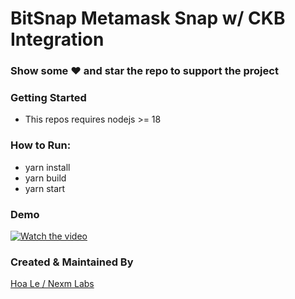 # BitSnap Metamask Snap w/ CKB Integration

### Show some :heart: and star the repo to support the project

### Getting Started

- This repos requires nodejs >= 18

### How to Run:

- yarn install
- yarn build
- yarn start


### Demo

[![Watch the video](http://img.youtube.com/vi/i6qrefGNFCk/0.jpg)](https://www.youtube.com/watch?v=i6qrefGNFCk)


### Created & Maintained By

[Hoa Le / Nexm Labs](https://github.com/hoale58-vl)
